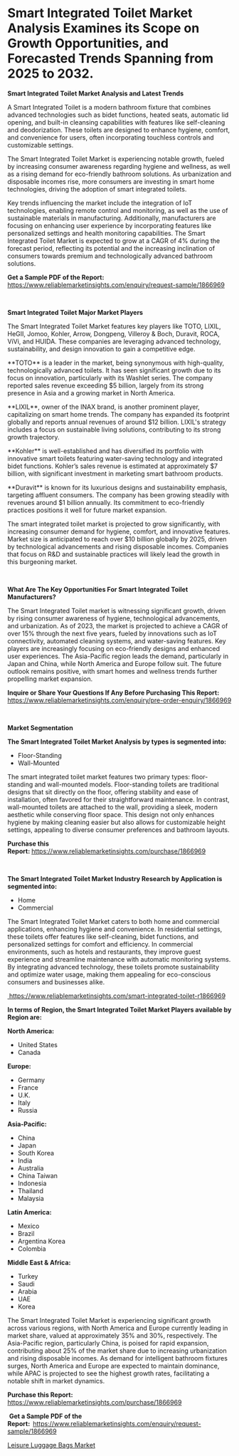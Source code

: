 <p><h1>Smart Integrated Toilet Market Analysis Examines its Scope on Growth Opportunities, and Forecasted Trends Spanning from 2025 to 2032.</h1></p><p><strong>Smart Integrated Toilet Market Analysis and Latest Trends</strong></p>
<p><p>A Smart Integrated Toilet is a modern bathroom fixture that combines advanced technologies such as bidet functions, heated seats, automatic lid opening, and built-in cleansing capabilities with features like self-cleaning and deodorization. These toilets are designed to enhance hygiene, comfort, and convenience for users, often incorporating touchless controls and customizable settings.</p><p>The Smart Integrated Toilet Market is experiencing notable growth, fueled by increasing consumer awareness regarding hygiene and wellness, as well as a rising demand for eco-friendly bathroom solutions. As urbanization and disposable incomes rise, more consumers are investing in smart home technologies, driving the adoption of smart integrated toilets. </p><p>Key trends influencing the market include the integration of IoT technologies, enabling remote control and monitoring, as well as the use of sustainable materials in manufacturing. Additionally, manufacturers are focusing on enhancing user experience by incorporating features like personalized settings and health monitoring capabilities. The Smart Integrated Toilet Market is expected to grow at a CAGR of 4% during the forecast period, reflecting its potential and the increasing inclination of consumers towards premium and technologically advanced bathroom solutions.</p></p>
<p><strong>Get a Sample PDF of the Report:&nbsp;</strong> <a href="https://www.reliablemarketinsights.com/enquiry/request-sample/1866969?utm_campaign=3317&utm_medium=2&utm_source=Github&utm_content=ia&utm_term=05042025&utm_id=smart-integrated-toilet">https://www.reliablemarketinsights.com/enquiry/request-sample/1866969</a></p>
<p>&nbsp;</p>
<p><strong>Smart Integrated Toilet Major Market Players</strong></p>
<p><p>The Smart Integrated Toilet Market features key players like TOTO, LIXIL, HeGII, Jomoo, Kohler, Arrow, Dongpeng, Villeroy & Boch, Duravit, ROCA, ViVi, and HUIDA. These companies are leveraging advanced technology, sustainability, and design innovation to gain a competitive edge.</p><p>**TOTO** is a leader in the market, being synonymous with high-quality, technologically advanced toilets. It has seen significant growth due to its focus on innovation, particularly with its Washlet series. The company reported sales revenue exceeding $5 billion, largely from its strong presence in Asia and a growing market in North America.</p><p>**LIXIL**, owner of the INAX brand, is another prominent player, capitalizing on smart home trends. The company has expanded its footprint globally and reports annual revenues of around $12 billion. LIXIL's strategy includes a focus on sustainable living solutions, contributing to its strong growth trajectory.</p><p>**Kohler** is well-established and has diversified its portfolio with innovative smart toilets featuring water-saving technology and integrated bidet functions. Kohler’s sales revenue is estimated at approximately $7 billion, with significant investment in marketing smart bathroom products.</p><p>**Duravit** is known for its luxurious designs and sustainability emphasis, targeting affluent consumers. The company has been growing steadily with revenues around $1 billion annually. Its commitment to eco-friendly practices positions it well for future market expansion.</p><p>The smart integrated toilet market is projected to grow significantly, with increasing consumer demand for hygiene, comfort, and innovative features. Market size is anticipated to reach over $10 billion globally by 2025, driven by technological advancements and rising disposable incomes. Companies that focus on R&D and sustainable practices will likely lead the growth in this burgeoning market.</p></p>
<p>&nbsp;</p>
<p><strong>What Are The Key Opportunities For Smart Integrated Toilet Manufacturers?</strong></p>
<p><p>The Smart Integrated Toilet market is witnessing significant growth, driven by rising consumer awareness of hygiene, technological advancements, and urbanization. As of 2023, the market is projected to achieve a CAGR of over 15% through the next five years, fueled by innovations such as IoT connectivity, automated cleaning systems, and water-saving features. Key players are increasingly focusing on eco-friendly designs and enhanced user experiences. The Asia-Pacific region leads the demand, particularly in Japan and China, while North America and Europe follow suit. The future outlook remains positive, with smart homes and wellness trends further propelling market expansion.</p></p>
<p><strong>Inquire or Share Your Questions If Any Before Purchasing This Report:</strong> <a href="https://www.reliablemarketinsights.com/enquiry/pre-order-enquiry/1866969?utm_campaign=3317&utm_medium=2&utm_source=Github&utm_content=ia&utm_term=05042025&utm_id=smart-integrated-toilet">https://www.reliablemarketinsights.com/enquiry/pre-order-enquiry/1866969</a></p>
<p>&nbsp;</p>
<p><strong>Market Segmentation</strong></p>
<p><strong>The Smart Integrated Toilet Market Analysis by types is segmented into:</strong></p>
<p><ul><li>Floor-Standing</li><li>Wall-Mounted</li></ul></p>
<p><p>The smart integrated toilet market features two primary types: floor-standing and wall-mounted models. Floor-standing toilets are traditional designs that sit directly on the floor, offering stability and ease of installation, often favored for their straightforward maintenance. In contrast, wall-mounted toilets are attached to the wall, providing a sleek, modern aesthetic while conserving floor space. This design not only enhances hygiene by making cleaning easier but also allows for customizable height settings, appealing to diverse consumer preferences and bathroom layouts.</p></p>
<p><strong>Purchase this Report:&nbsp;</strong><a href="https://www.reliablemarketinsights.com/purchase/1866969?utm_campaign=3317&utm_medium=2&utm_source=Github&utm_content=ia&utm_term=05042025&utm_id=smart-integrated-toilet">https://www.reliablemarketinsights.com/purchase/1866969</a></p>
<p>&nbsp;</p>
<p><strong>The Smart Integrated Toilet Market Industry Research by Application is segmented into:</strong></p>
<p><ul><li>Home</li><li>Commercial</li></ul></p>
<p><p>The Smart Integrated Toilet Market caters to both home and commercial applications, enhancing hygiene and convenience. In residential settings, these toilets offer features like self-cleaning, bidet functions, and personalized settings for comfort and efficiency. In commercial environments, such as hotels and restaurants, they improve guest experience and streamline maintenance with automatic monitoring systems. By integrating advanced technology, these toilets promote sustainability and optimize water usage, making them appealing for eco-conscious consumers and businesses alike.</p></p>
<p><a href="https://www.reliablemarketinsights.com/smart-integrated-toilet-r1866969?utm_campaign=3317&utm_medium=2&utm_source=Github&utm_content=ia&utm_term=05042025&utm_id=smart-integrated-toilet">&nbsp;https://www.reliablemarketinsights.com/smart-integrated-toilet-r1866969</a></p>
<p><strong>In terms of Region, the Smart Integrated Toilet Market Players available by Region are:</strong></p>
<p>
    <p> <strong> North America: </strong>
        <ul>
            <li>United States</li>
            <li>Canada</li>
        </ul>
        </p> 
    <p> <strong> Europe: </strong>
        <ul>
            <li>Germany</li>
            <li>France</li>
            <li>U.K.</li>
            <li>Italy</li>
            <li>Russia</li>
        </ul>
        </p> 
    <p> <strong> Asia-Pacific: </strong>
        <ul>
            <li>China</li>
            <li>Japan</li>
            <li>South Korea</li>
            <li>India</li>
            <li>Australia</li>
            <li>China Taiwan</li>
            <li>Indonesia</li>
            <li>Thailand</li>
            <li>Malaysia</li>
        </ul>
        </p> 
    <p> <strong> Latin America: </strong>
        <ul>
            <li>Mexico</li>
            <li>Brazil</li>
            <li>Argentina Korea</li>
            <li>Colombia</li>
        </ul>
        </p> 
    <p> <strong> Middle East & Africa: </strong>
        <ul>
            <li>Turkey</li>
            <li>Saudi</li>
            <li>Arabia</li>
            <li>UAE</li>
            <li>Korea</li>
        </ul>
    </p>
    </p>
<p><p>The Smart Integrated Toilet Market is experiencing significant growth across various regions, with North America and Europe currently leading in market share, valued at approximately 35% and 30%, respectively. The Asia-Pacific region, particularly China, is poised for rapid expansion, contributing about 25% of the market share due to increasing urbanization and rising disposable incomes. As demand for intelligent bathroom fixtures surges, North America and Europe are expected to maintain dominance, while APAC is projected to see the highest growth rates, facilitating a notable shift in market dynamics.</p></p>
<p><strong>Purchase this Report: </strong><a href="https://www.reliablemarketinsights.com/purchase/1866969?utm_campaign=3317&utm_medium=2&utm_source=Github&utm_content=ia&utm_term=05042025&utm_id=smart-integrated-toilet">https://www.reliablemarketinsights.com/purchase/1866969</a></p>
<p>&nbsp;<strong>Get a Sample PDF of the Report:&nbsp;&nbsp;</strong><a href="https://www.reliablemarketinsights.com/enquiry/request-sample/1866969?utm_campaign=3317&utm_medium=2&utm_source=Github&utm_content=ia&utm_term=05042025&utm_id=smart-integrated-toilet">https://www.reliablemarketinsights.com/enquiry/request-sample/1866969</a></p>
<p><strong></strong></p>
<p><p><a href="https://github.com/samesdufloiw/Market-Research-Report-List-1/blob/main/leisure-luggage-bags-market.md?utm_campaign=3317&utm_medium=2&utm_source=Github&utm_content=ia&utm_term=05042025&utm_id=smart-integrated-toilet">Leisure Luggage Bags Market</a></p></p>